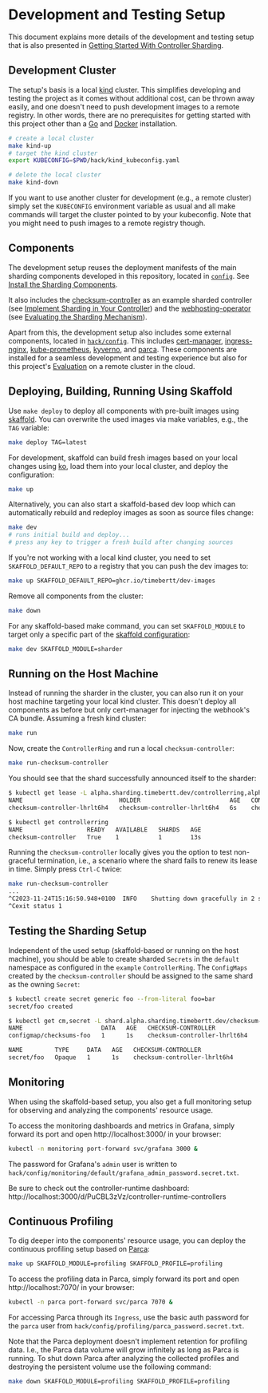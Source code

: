 # Development and Testing Setup

This document explains more details of the development and testing setup that is also presented in [Getting Started With Controller Sharding](getting-started.md).

## Development Cluster

The setup's basis is a local [kind](https://kind.sigs.k8s.io/) cluster.
This simplifies developing and testing the project as it comes without additional cost, can be thrown away easily, and one doesn't need to push development images to a remote registry.
In other words, there are no prerequisites for getting started with this project other than a [Go](https://go.dev/) and [Docker](https://www.docker.com/) installation.

```bash
# create a local cluster
make kind-up
# target the kind cluster
export KUBECONFIG=$PWD/hack/kind_kubeconfig.yaml

# delete the local cluster
make kind-down
```

If you want to use another cluster for development (e.g., a remote cluster) simply set the `KUBECONFIG` environment variable as usual and all make commands will target the cluster pointed to by your kubeconfig.
Note that you might need to push images to a remote registry though.

## Components

The development setup reuses the deployment manifests of the main sharding components developed in this repository, located in [`config`](../config).
See [Install the Sharding Components](installation.md).

It also includes the [checksum-controller](../cmd/checksum-controller) as an example sharded controller (see [Implement Sharding in Your Controller](implement-sharding.md)) and the [webhosting-operator](../webhosting-operator/README.md) (see [Evaluating the Sharding Mechanism](evaluation.md)).

Apart from this, the development setup also includes some external components, located in [`hack/config`](../hack/config).
This includes [cert-manager](https://cert-manager.io/), [ingress-nginx](https://kubernetes.github.io/ingress-nginx/), [kube-prometheus](https://github.com/prometheus-operator/kube-prometheus), [kyverno](https://kyverno.io/), and [parca](https://parca.dev/).
These components are installed for a seamless development and testing experience but also for this project's [Evaluation](evaluation.md) on a remote cluster in the cloud.

## Deploying, Building, Running Using Skaffold

Use `make deploy` to deploy all components with pre-built images using [skaffold](https://skaffold.dev/).
You can overwrite the used images via make variables, e.g., the `TAG` variable:

```bash
make deploy TAG=latest
```

For development, skaffold can build fresh images based on your local changes using [ko](https://ko.build/), load them into your local cluster, and deploy the configuration:

```bash
make up
```

Alternatively, you can also start a skaffold-based dev loop which can automatically rebuild and redeploy images as soon as source files change:

```bash
make dev
# runs initial build and deploy...
# press any key to trigger a fresh build after changing sources
```

If you're not working with a local kind cluster, you need to set `SKAFFOLD_DEFAULT_REPO` to a registry that you can push the dev images to:

```bash
make up SKAFFOLD_DEFAULT_REPO=ghcr.io/timebertt/dev-images
```

Remove all components from the cluster:

```bash
make down
```

For any skaffold-based make command, you can set `SKAFFOLD_MODULE` to target only a specific part of the [skaffold configuration](../hack/config/skaffold.yaml):

```bash
make dev SKAFFOLD_MODULE=sharder
```

## Running on the Host Machine

Instead of running the sharder in the cluster, you can also run it on your host machine targeting your local kind cluster.
This doesn't deploy all components as before but only cert-manager for injecting the webhook's CA bundle.
Assuming a fresh kind cluster:

```bash
make run
```

Now, create the `ControllerRing` and run a local `checksum-controller`:

```bash
make run-checksum-controller
```

You should see that the shard successfully announced itself to the sharder:

```bash
$ kubectl get lease -L alpha.sharding.timebertt.dev/controllerring,alpha.sharding.timebertt.dev/state
NAME                           HOLDER                         AGE   CONTROLLERRING        STATE
checksum-controller-lhrlt6h4   checksum-controller-lhrlt6h4   6s    checksum-controller   ready

$ kubectl get controllerring
NAME                  READY   AVAILABLE   SHARDS   AGE
checksum-controller   True    1           1        13s
```

Running the `checksum-controller` locally gives you the option to test non-graceful termination, i.e., a scenario where the shard fails to renew its lease in time.
Simply press `Ctrl-C` twice:

```bash
make run-checksum-controller
...
^C2023-11-24T15:16:50.948+0100	INFO	Shutting down gracefully in 2 seconds, send another SIGINT or SIGTERM to shutdown non-gracefully
^Cexit status 1
```

## Testing the Sharding Setup

Independent of the used setup (skaffold-based or running on the host machine), you should be able to create sharded `Secrets` in the `default` namespace as configured in the `example` `ControllerRing`.
The `ConfigMaps` created by the `checksum-controller` should be assigned to the same shard as the owning `Secret`:

```bash
$ kubectl create secret generic foo --from-literal foo=bar
secret/foo created

$ kubectl get cm,secret -L shard.alpha.sharding.timebertt.dev/checksum-controller
NAME                      DATA   AGE   CHECKSUM-CONTROLLER
configmap/checksums-foo   1      1s    checksum-controller-lhrlt6h4

NAME         TYPE     DATA   AGE   CHECKSUM-CONTROLLER
secret/foo   Opaque   1      1s    checksum-controller-lhrlt6h4
```

## Monitoring

When using the skaffold-based setup, you also get a full monitoring setup for observing and analyzing the components' resource usage.

To access the monitoring dashboards and metrics in Grafana, simply forward its port and open http://localhost:3000/ in your browser:

```bash
kubectl -n monitoring port-forward svc/grafana 3000 &
```

The password for Grafana's `admin` user is written to `hack/config/monitoring/default/grafana_admin_password.secret.txt`.

Be sure to check out the controller-runtime dashboard: http://localhost:3000/d/PuCBL3zVz/controller-runtime-controllers

## Continuous Profiling

To dig deeper into the components' resource usage, you can deploy the continuous profiling setup based on [Parca](https://parca.dev/):

```bash
make up SKAFFOLD_MODULE=profiling SKAFFOLD_PROFILE=profiling
```

To access the profiling data in Parca, simply forward its port and open http://localhost:7070/ in your browser:

```bash
kubectl -n parca port-forward svc/parca 7070 &
```

For accessing Parca through its `Ingress`, use the basic auth password for the `parca` user from `hack/config/profiling/parca_password.secret.txt`.

Note that the Parca deployment doesn't implement retention for profiling data.
I.e., the Parca data volume will grow infinitely as long as Parca is running.
To shut down Parca after analyzing the collected profiles and destroying the persistent volume use the following command:

```bash
make down SKAFFOLD_MODULE=profiling SKAFFOLD_PROFILE=profiling
```
